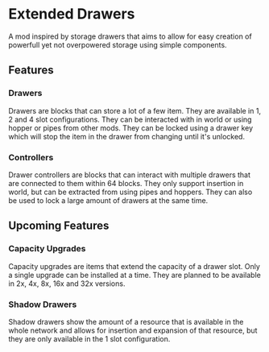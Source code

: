 # Extended Drawers
A mod inspired by storage drawers that aims to allow for easy creation of powerfull yet not
overpowered storage using simple components.

## Features
### Drawers
Drawers are blocks that can store a lot of a few item. They are available in 1, 2 and 4 slot
configurations. They can be interacted with in world or using hopper or pipes from other mods.
They can be locked using a drawer key which will stop the item in the drawer from changing until 
it's unlocked.

### Controllers
Drawer controllers are blocks that can interact with multiple drawers that are connected to them
within 64 blocks. They only support insertion in world, but can be extracted from using pipes
and hoppers. They can also be used to lock a large amount of drawers at the same time.

## Upcoming Features
### Capacity Upgrades
Capacity upgrades are items that extend the capacity of a drawer slot. Only a single upgrade can be 
installed at a time. They are planned to be available in 2x, 4x, 8x, 16x and 32x versions.

### Shadow Drawers  
Shadow drawers show the amount of a resource that is available in the whole network and allows 
for insertion and expansion of that resource, but they are only available in the 1 slot 
configuration.
